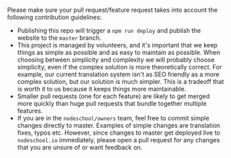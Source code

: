 Please make sure your pull request/feature request takes into account the following contribution guidelines:

- Publishing this repo will trigger a `npm run deploy` and publish the website to the `master` branch.
- This project is managed by volunteers, and it's important that we keep things as simple as possible and as easy to maintain as possible. When choosing between simplicity and complexity we will probably choose simplicity, even if the complex solution is more theoretically correct. For example, our current translation system isn't as SEO friendly as a more complex solution, but our solution is much simpler. This is a tradeoff that is worth it to us because it keeps things more maintainable.
- Smaller pull requests (one for each feature) are likely to get merged more quickly than huge pull requests that bundle together multiple features.
- If you are in the `nodeschool/owners` team, feel free to commit simple changes directly to master. Examples of simple changes are translation fixes, typos etc. However, since changes to master get deployed live to `nodeschool.io` immediately, please open a pull request for any changes that you are unsure of or want feedback on.
